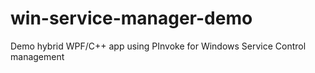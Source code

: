 # win-service-manager-demo
Demo hybrid WPF/C++ app using PInvoke for Windows Service Control management
